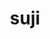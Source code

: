 ---
layout: doctor
profilePic : undefined
title: suji
specialties: service_1,aamina_service,service_1
description: undefined
yearsOfExp: undefined
location: Srinagar
contact: undefined
hospitalName: Aamina Hospital Created By Sridhar
avl_days:  Chanapora Bypass Rd, Gulshan Nagar, Chanpora, Srinagar, Jammu and Kashmir 190015
_id: 6697aa6539af7bc9f54fdb6f
---